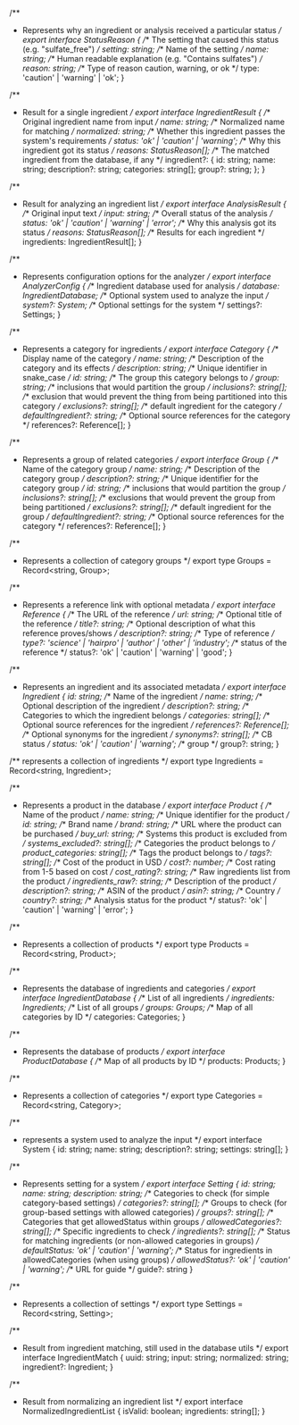 /**
 * Represents why an ingredient or analysis received a particular status
 */
export interface StatusReason {
  /** The setting that caused this status (e.g. "sulfate_free") */
  setting: string;
  /** Name of the setting */
  name: string;
  /** Human readable explanation (e.g. "Contains sulfates") */
  reason: string;
  /** Type of reason caution, warning, or ok */
  type: 'caution' | 'warning' | 'ok';
}

/**
 * Result for a single ingredient
 */
export interface IngredientResult {
  /** Original ingredient name from input */
  name: string;
  /** Normalized name for matching */
  normalized: string;
  /** Whether this ingredient passes the system's requirements */
  status: 'ok' | 'caution' | 'warning';
  /** Why this ingredient got its status */
  reasons: StatusReason[];
  /** The matched ingredient from the database, if any */
  ingredient?: {
    id: string;
    name: string;
    description?: string;
    categories: string[];
    group?: string;
  };
}

/**
 * Result for analyzing an ingredient list
 */
export interface AnalysisResult {
  /** Original input text */
  input: string;
  /** Overall status of the analysis */
  status: 'ok' | 'caution' | 'warning' | 'error';
  /** Why this analysis got its status */
  reasons: StatusReason[];
  /** Results for each ingredient */
  ingredients: IngredientResult[];
}

/**
 * Represents configuration options for the analyzer
 */
export interface AnalyzerConfig {
  /** Ingredient database used for analysis */
  database: IngredientDatabase;
  /** Optional system used to analyze the input */
  system?: System;
  /** Optional settings for the system */
  settings?: Settings;
}

/**
 * Represents a category for ingredients
 */
export interface Category {
  /** Display name of the category */
  name: string;
  /** Description of the category and its effects */
  description: string;
  /** Unique identifier in snake_case */
  id: string;
  /** The group this category belongs to */
  group: string;
  /** inclusions that would partition the group */
  inclusions?: string[];
  /** exclusion that would prevent the thing from being partitioned into this category */
  exclusions?: string[];
  /** default ingredient for the category */
  defaultIngredient?: string;
  /** Optional source references for the category */
  references?: Reference[];
}

/**
 * Represents a group of related categories
 */
export interface Group {
  /** Name of the category group */
  name: string;
  /** Description of the category group */
  description?: string;
  /** Unique identifier for the category group */
  id: string;
  /** inclusions that would partition the group */
  inclusions?: string[];
  /** exclusions that would prevent the group from being partitioned */
  exclusions?: string[];
  /** default ingredient for the group */
  defaultIngredient?: string;
  /** Optional source references for the category */
  references?: Reference[];
}

/**
 * Represents a collection of category groups
 */
export type Groups = Record<string, Group>;

/**
 * Represents a reference link with optional metadata
 */
export interface Reference {
  /** The URL of the reference */
  url: string;
  /** Optional title of the reference */
  title?: string;
  /** Optional description of what this reference proves/shows */
  description?: string;
  /** Type of reference */
  type?: 'science' | 'hairpro' | 'author' | 'other' | 'industry';
  /** status of the reference */
  status?: 'ok' | 'caution' | 'warning' | 'good';
}

/**
 * Represents an ingredient and its associated metadata
 */
export interface Ingredient {
  id: string;
  /** Name of the ingredient */
  name: string;
  /** Optional description of the ingredient */
  description?: string;
  /** Categories to which the ingredient belongs */
  categories: string[];
  /** Optional source references for the ingredient */
  references?: Reference[];
  /** Optional synonyms for the ingredient */
  synonyms?: string[];
  /** CB status */
  status: 'ok' | 'caution' | 'warning';
  /** group */
  group?: string;
}

/** represents a collection of ingredients   */
export type Ingredients = Record<string, Ingredient>;

/**
 * Represents a product in the database
 */
export interface Product {
  /** Name of the product */
  name: string;
  /** Unique identifier for the product */
  id: string;
  /** Brand name */
  brand: string;
  /** URL where the product can be purchased */
  buy_url: string;
  /** Systems this product is excluded from */
  systems_excluded?: string[];
  /** Categories the product belongs to */
  product_categories: string[];
  /** Tags the product belongs to */
  tags?: string[];
  /** Cost of the product in USD */
  cost?: number;
  /** Cost rating from 1-5 based on cost */
  cost_rating?: string;
  /** Raw ingredients list from the product */
  ingredients_raw?: string;
  /** Description of the product */
  description?: string;
  /** ASIN of the product */
  asin?: string;
  /** Country */
  country?: string;
  /** Analysis status for the product */
  status?: 'ok' | 'caution' | 'warning' | 'error';
}

/**
 * Represents a collection of products
 */
export type Products = Record<string, Product>;

/**
 * Represents the database of ingredients and categories
 */
export interface IngredientDatabase {
  /** List of all ingredients */
  ingredients: Ingredients;
  /** List of all groups */
  groups: Groups;
  /** Map of all categories by ID */
  categories: Categories;
}

/**
 * Represents the database of products
 */
export interface ProductDatabase {
  /** Map of all products by ID */
  products: Products;
}

/**
 * Represents a collection of categories
 */
export type Categories = Record<string, Category>;

/**
 * represents a system used to analyze the input
 */
export interface System {
  id: string;
  name: string;
  description?: string;
  settings: string[];
}

/**
 * Represents setting for a system
 */
export interface Setting {
  id: string;
  name: string;
  description: string;
  /** Categories to check (for simple category-based settings) */
  categories?: string[];
  /** Groups to check (for group-based settings with allowed categories) */
  groups?: string[];
  /** Categories that get allowedStatus within groups */
  allowedCategories?: string[];
  /** Specific ingredients to check */
  ingredients?: string[];
  /** Status for matching ingredients (or non-allowed categories in groups) */
  defaultStatus: 'ok' | 'caution' | 'warning';
  /** Status for ingredients in allowedCategories (when using groups) */
  allowedStatus?: 'ok' | 'caution' | 'warning';
  /** URL for guide */
  guide?: string
}

/**
 * Represents a collection of settings
 */
export type Settings = Record<string, Setting>;

/**
 * Result from ingredient matching, still used in the database utils
 */
export interface IngredientMatch {
  uuid: string;
  input: string;
  normalized: string;
  ingredient?: Ingredient;
}

/**
 * Result from normalizing an ingredient list
 */
export interface NormalizedIngredientList {
  isValid: boolean;
  ingredients: string[];
}
